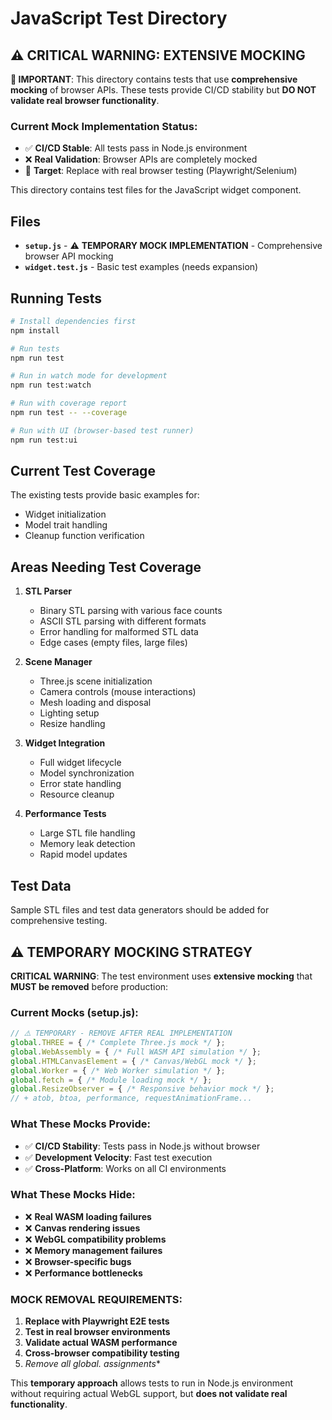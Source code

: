 # JavaScript Test Directory

## ⚠️ **CRITICAL WARNING: EXTENSIVE MOCKING**

**🚨 IMPORTANT**: This directory contains tests that use **comprehensive mocking** of browser APIs. These tests provide CI/CD stability but **DO NOT validate real browser functionality**.

### **Current Mock Implementation Status:**
- ✅ **CI/CD Stable**: All tests pass in Node.js environment
- ❌ **Real Validation**: Browser APIs are completely mocked
- 🎯 **Target**: Replace with real browser testing (Playwright/Selenium)

This directory contains test files for the JavaScript widget component.

## Files

- **`setup.js`** - ⚠️ **TEMPORARY MOCK IMPLEMENTATION** - Comprehensive browser API mocking
- **`widget.test.js`** - Basic test examples (needs expansion)

## Running Tests

```bash
# Install dependencies first
npm install

# Run tests
npm run test

# Run in watch mode for development
npm run test:watch

# Run with coverage report
npm run test -- --coverage

# Run with UI (browser-based test runner)
npm run test:ui
```

## Current Test Coverage

The existing tests provide basic examples for:
- Widget initialization
- Model trait handling
- Cleanup function verification

## Areas Needing Test Coverage

1. **STL Parser**
   - Binary STL parsing with various face counts
   - ASCII STL parsing with different formats
   - Error handling for malformed STL data
   - Edge cases (empty files, large files)

2. **Scene Manager**
   - Three.js scene initialization
   - Camera controls (mouse interactions)
   - Mesh loading and disposal
   - Lighting setup
   - Resize handling

3. **Widget Integration**
   - Full widget lifecycle
   - Model synchronization
   - Error state handling
   - Resource cleanup

4. **Performance Tests**
   - Large STL file handling
   - Memory leak detection
   - Rapid model updates

## Test Data

Sample STL files and test data generators should be added for comprehensive testing.

## ⚠️ **TEMPORARY MOCKING STRATEGY**

**CRITICAL WARNING**: The test environment uses **extensive mocking** that **MUST be removed** before production:

### **Current Mocks (setup.js):**
```javascript
// ⚠️ TEMPORARY - REMOVE AFTER REAL IMPLEMENTATION
global.THREE = { /* Complete Three.js mock */ };
global.WebAssembly = { /* Full WASM API simulation */ };
global.HTMLCanvasElement = { /* Canvas/WebGL mock */ };
global.Worker = { /* Web Worker simulation */ };
global.fetch = { /* Module loading mock */ };
global.ResizeObserver = { /* Responsive behavior mock */ };
// + atob, btoa, performance, requestAnimationFrame...
```

### **What These Mocks Provide:**
- ✅ **CI/CD Stability**: Tests pass in Node.js without browser
- ✅ **Development Velocity**: Fast test execution
- ✅ **Cross-Platform**: Works on all CI environments

### **What These Mocks Hide:**
- ❌ **Real WASM loading failures**
- ❌ **Canvas rendering issues**
- ❌ **WebGL compatibility problems**
- ❌ **Memory management failures**
- ❌ **Browser-specific bugs**
- ❌ **Performance bottlenecks**

### **MOCK REMOVAL REQUIREMENTS:**
1. **Replace with Playwright E2E tests**
2. **Test in real browser environments**
3. **Validate actual WASM performance**
4. **Cross-browser compatibility testing**
5. **Remove all global.* assignments**

This **temporary approach** allows tests to run in Node.js environment without requiring actual WebGL support, but **does not validate real functionality**.